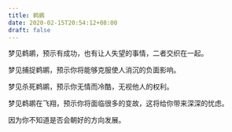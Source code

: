 ```yaml
---
title: 鹈鹕
date: 2020-02-15T20:54:12+08:00
draft: false
---
```


梦见鹈鹕，预示有成功，也有让人失望的事情，二者交织在一起。

梦见捕捉鹈鹕，预示你将能够克服使人消沉的负面影响。

梦见杀死鹈鹕，预示你无情而冷酷，无视他人的权利。

梦见鹈鹕在飞翔，预示你将面临很多的变故，这将给你带来深深的忧虑。

因为你不知道是否会朝好的方向发展。

